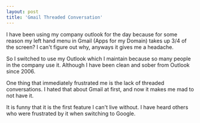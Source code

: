 ```yaml
---
layout: post
title: 'Gmail Threaded Conversation'
---
```

I have been using my company outlook for the day because for some reason my left hand menu in Gmail (Apps for my Domain) takes up 3/4 of the screen?  I can't figure out why, anyways it gives me a headache.

So I switched to use my Outlook which I maintain because so many people in the company use it.  Although I have been clean and sober from Outlook since 2006.   

One thing that immediately frustrated me is the lack of threaded conversations.  I hated that about Gmail at first, and now it makes me mad to not have it.

It is funny that it is the first feature I can't live without.  I have heard others who were frustrated by it when switching to Google.